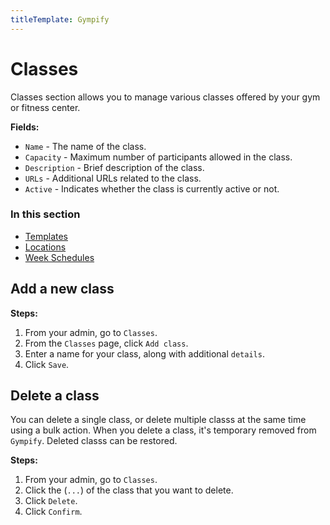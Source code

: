 ```yaml
---
titleTemplate: Gympify
---
```


#   Classes
Classes section allows you to manage various classes offered by your gym or fitness center.


**Fields:**
-   `Name` - The name of the class.
-   `Capacity` - Maximum number of participants allowed in the class.
-   `Description` - Brief description of the class.
-   `URLs` - Additional URLs related to the class.
-   `Active` - Indicates whether the class is currently active or not.

### In this section
-   [Templates](/gympify/classes/templates)
-   [Locations](/gympify/classes/locations)
-   [Week Schedules](/gympify/classes/schedules)

  
## Add a new class

**Steps:**

1.  From your admin, go to `Classes`.
2.  From the `Classes` page, click `Add class`.
3.  Enter a name for your class, along with additional `details`.
4.  Click `Save`.

##  Delete a class
You can delete a single class, or delete multiple classs at the same time using a bulk action. When you delete a class, it's temporary removed from `Gympify`. Deleted classs can be restored.

**Steps:**

1.  From your admin, go to `Classes`.
2.  Click the (`...`) of the class that you want to delete.
3.  Click `Delete`.
4.  Click `Confirm`.